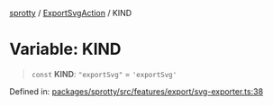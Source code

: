 
[sprotty](../globals) / [ExportSvgAction](../Namespace.ExportSvgAction) / KIND

# Variable: KIND

> `const` **KIND**: `"exportSvg"` = `'exportSvg'`

Defined in: [packages/sprotty/src/features/export/svg-exporter.ts:38](https://github.com/eclipse-sprotty/sprotty/blob/f9b2433481cc27a1ac0c92d525a92039ae7f6c76/packages/sprotty/src/features/export/svg-exporter.ts#L38)
